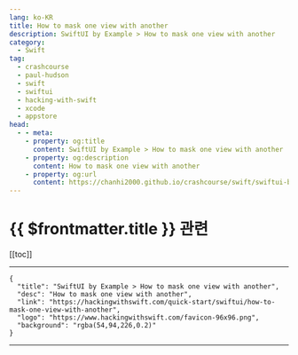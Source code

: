 ```yaml
---
lang: ko-KR
title: How to mask one view with another
description: SwiftUI by Example > How to mask one view with another
category:
  - Swift
tag: 
  - crashcourse
  - paul-hudson
  - swift
  - swiftui
  - hacking-with-swift
  - xcode
  - appstore
head:
  - - meta:
    - property: og:title
      content: SwiftUI by Example > How to mask one view with another
    - property: og:description
      content: How to mask one view with another
    - property: og:url
      content: https://chanhi2000.github.io/crashcourse/swift/swiftui-by-example/16-transforming-views/how-to-mask-one-view-with-another.html
---
```


# {{ $frontmatter.title }} 관련

[[toc]]

---

```component VPCard
{
  "title": "SwiftUI by Example > How to mask one view with another",
  "desc": "How to mask one view with another",
  "link": "https://hackingwithswift.com/quick-start/swiftui/how-to-mask-one-view-with-another",
  "logo": "https://www.hackingwithswift.com/favicon-96x96.png",
  "background": "rgba(54,94,226,0.2)"
}
```

---

<TagLinks />